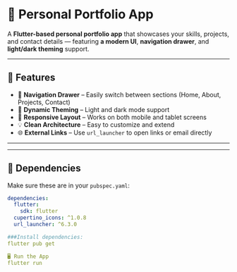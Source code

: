 # 🌟 Personal Portfolio App

A **Flutter-based personal portfolio app** that showcases your skills, projects, and contact details — featuring **a modern UI**, **navigation drawer**, and **light/dark theming** support.

---

## 🚀 Features

- 🧭 **Navigation Drawer** – Easily switch between sections (Home, About, Projects, Contact)
- 🎨 **Dynamic Theming** – Light and dark mode support
- 📱 **Responsive Layout** – Works on both mobile and tablet screens
- 💡 **Clean Architecture** – Easy to customize and extend
- 🌐 **External Links** – Use `url_launcher` to open links or email directly

---


---

## 🧰 Dependencies

Make sure these are in your `pubspec.yaml`:

```yaml
dependencies:
  flutter:
    sdk: flutter
  cupertino_icons: ^1.0.8
  url_launcher: ^6.3.0

###Install dependencies:
flutter pub get

🖥️ Run the App
flutter run



